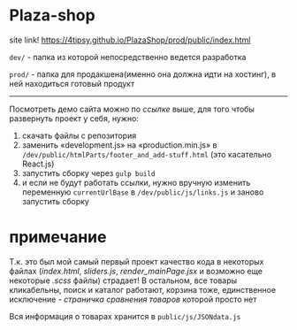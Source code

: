 # Plaza-shop


site link! https://4tipsy.github.io/PlazaShop/prod/public/index.html


`dev/` - папка из которой непосредственно ведется разработка


`prod/` - папка для продакшена(именно она должна идти на хостинг), в ней
находиться готовый продукт

--------------------------------------------------------------------------------

Посмотреть демо сайта можно по *ссылке* выше, для того чтобы развернуть 
проект у себя, нужно:
1) скачать файлы с репозитория
2) заменить «development.js» на «production.min.js» в 
  `/dev/public/htmlParts/footer_and_add-stuff.html` (это касательно React.js)
3) запустить сборку через `gulp build`
4) и если не будут работать ссылки, нужно вручную изменить переменную 
`currentUrlBase` в `/dev/public/js/links.js` и заново запустить сборку


# примечание

Т.к. это был мой самый первый проект качество кода в некоторых файлах (*index.html*, *sliders.js*, *render_mainPage.jsx* и возможно еще некоторые *.scss* файлы) страдает!
В остальном, все товары кликабельны, поиск и каталог работают, корзина тоже,
единственное исключение - *страничка сравнения товаров* которой просто нет

Вся информация о товарах хранится в `public/js/JSONdata.js`

